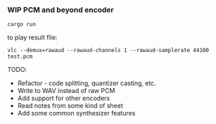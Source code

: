 ### WIP PCM and beyond encoder
```
cargo run
```
to play result file:
```
vlc --demux=rawaud --rawaud-channels 1 --rawaud-samplerate 44100 test.pcm
```
TODO:
* Refactor - code splitting, quantizer casting, etc.
* Write to WAV instead of raw PCM
* Add support for other encoders
* Read notes from some kind of sheet
* Add some common synthesizer features